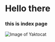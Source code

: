 # Hello there
### this is index page

![Image of Yaktocat](https://octodex.github.com/images/yaktocat.png)
